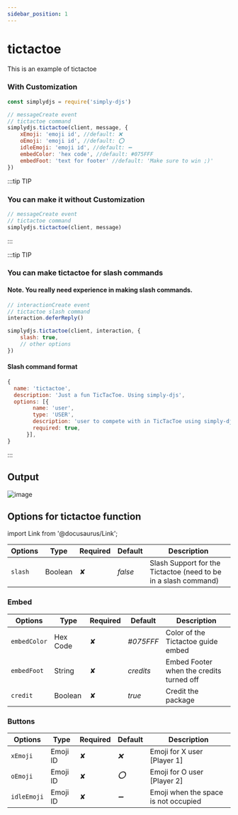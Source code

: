 ```yaml
---
sidebar_position: 1
---
```


# tictactoe
This is an example of tictactoe

### With Customization
```js
const simplydjs = require('simply-djs')

// messageCreate event
// tictactoe command
simplydjs.tictactoe(client, message, {
    xEmoji: 'emoji id', //default: ❌
    oEmoji: 'emoji id', //default: ⭕
    idleEmoji: 'emoji id', //default: ➖
    embedColor: 'hex code', //default: #075FFF
    embedFoot: 'text for footer' //default: 'Make sure to win ;)' 
})
```

:::tip TIP
### You can make it without Customization

```js
// messageCreate event
// tictactoe command
simplydjs.tictactoe(client, message)
```
:::

:::tip TIP
### You can make tictactoe for slash commands

#### Note. You really need experience in making slash commands.
```js
// interactionCreate event
// tictactoe slash command
interaction.deferReply()

simplydjs.tictactoe(client, interaction, {
    slash: true,
    // other options
})
```

#### Slash command format
```js
{
  name: 'tictactoe',
  description: 'Just a fun TicTacToe. Using simply-djs',
  options: [{
        name: 'user',
        type: 'USER',
        description: 'user to compete with in TicTacToe using simply-djs',
        required: true,
      }],
}
```
:::

## Output
![image](https://user-images.githubusercontent.com/71836991/127869643-d78b69c4-ea01-4da2-abf7-2bc9584e1ae6.png)

## Options for tictactoe function
import Link from '@docusaurus/Link';

| Options     | Type    | Required | Default | Description |
| ----------- | ----------- | ----------- | ----------- | ----------- |
| `slash`|<Link to="https://developer.mozilla.org/en-US/docs/Web/JavaScript/Reference/Global_Objects/Boolean">Boolean</Link>| ✘ | *false* | Slash Support for the Tictactoe (need to be in a slash command) |

### Embed

<div style={{textAlign: 'center'}}>

| Options     | Type    | Required | Default | Description |
| ----------- | ----------- | ----------- | ----------- | ----------- |
| `embedColor`|<Link to="https://developer.mozilla.org/en-US/docs/Web/JavaScript/Reference/Global_Objects/String">Hex Code</Link>| ✘ | *#075FFF* | Color of the Tictactoe guide embed |
| `embedFoot`|<Link to="https://developer.mozilla.org/en-US/docs/Web/JavaScript/Reference/Global_Objects/String">String</Link>| ✘ | *credits* | Embed Footer when the credits turned off |
| `credit`|<Link to="https://developer.mozilla.org/en-US/docs/Web/JavaScript/Reference/Global_Objects/Boolean">Boolean</Link>| ✘ | *true* | Credit the package |

</div>

### Buttons

<div style={{textAlign: 'center'}}>

| Options     | Type    | Required | Default | Description |
| ----------- | ----------- | ----------- | ----------- | ----------- |
| `xEmoji`|<Link to="https://discord.js.org/#/docs/main/stable/class/Emoji">Emoji ID</Link>| ✘ | *❌* |  Emoji for X user [Player 1] |
| `oEmoji`|<Link to="https://discord.js.org/#/docs/main/stable/class/Emoji">Emoji ID</Link>| ✘ | *⭕* | Emoji for O user [Player 2] |
| `idleEmoji`|<Link to="https://discord.js.org/#/docs/main/stable/class/Emoji">Emoji ID</Link>| ✘ | *➖* | Emoji when the space is not occupied |

</div>
